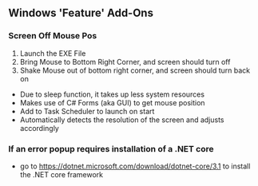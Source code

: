 ## Windows 'Feature' Add-Ons

### Screen Off Mouse Pos
1. Launch the EXE File
2. Bring Mouse to Bottom Right Corner, and screen should turn off
3. Shake Mouse out of bottom right corner, and screen should turn back on


- Due to sleep function, it takes up less system resources 
- Makes use of C# Forms (aka GUI) to get mouse position
- Add to Task Scheduler to launch on start
- Automatically detects the resolution of the screen and adjusts accordingly

### If an error popup requires installation of a .NET core

- go to https://dotnet.microsoft.com/download/dotnet-core/3.1 to install the .NET core framework
